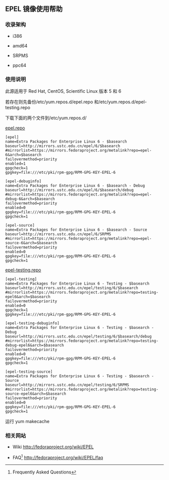 ---
---

## EPEL 镜像使用帮助

### 收录架构

- i386

- amd64

- SRPMS

- ppc64

### 使用说明

此源适用于 Red Hat, CentOS, Scientific Linux 版本 5 和 6

若存在则先备份/etc/yum.repos.d/epel.repo 和/etc/yum.repos.d/epel-testing.repo

下载下面的两个文件到/etc/yum.repos.d/

[epel.repo](/wiki/_export/code/mirrors/help/epel435f.repo?codeblock=0 "下载片段")

    [epel]
    name=Extra Packages for Enterprise Linux 6 - $basearch
    baseurl=http://mirrors.ustc.edu.cn/epel/6/$basearch
    #mirrorlist=https://mirrors.fedoraproject.org/metalink?repo=epel-6&arch=$basearch
    failovermethod=priority
    enabled=1
    gpgcheck=1
    gpgkey=file:///etc/pki/rpm-gpg/RPM-GPG-KEY-EPEL-6
     
    [epel-debuginfo]
    name=Extra Packages for Enterprise Linux 6 - $basearch - Debug
    baseurl=http://mirrors.ustc.edu.cn/epel/6/$basearch/debug
    #mirrorlist=https://mirrors.fedoraproject.org/metalink?repo=epel-debug-6&arch=$basearch
    failovermethod=priority
    enabled=0
    gpgkey=file:///etc/pki/rpm-gpg/RPM-GPG-KEY-EPEL-6
    gpgcheck=1
     
    [epel-source]
    name=Extra Packages for Enterprise Linux 6 - $basearch - Source
    baseurl=http://mirrors.ustc.edu.cn/epel/6/SRPMS
    #mirrorlist=https://mirrors.fedoraproject.org/metalink?repo=epel-source-6&arch=$basearch
    failovermethod=priority
    enabled=0
    gpgkey=file:///etc/pki/rpm-gpg/RPM-GPG-KEY-EPEL-6
    gpgcheck=1

[epel-testing.repo](/wiki/_export/code/mirrors/help/epel-testingcc37.repo?codeblock=1 "下载片段")

    [epel-testing]
    name=Extra Packages for Enterprise Linux 6 - Testing - $basearch
    baseurl=http://mirrors.ustc.edu.cn/epel/testing/6/$basearch
    #mirrorlist=https://mirrors.fedoraproject.org/metalink?repo=testing-epel6&arch=$basearch
    failovermethod=priority
    enabled=0
    gpgcheck=1
    gpgkey=file:///etc/pki/rpm-gpg/RPM-GPG-KEY-EPEL-6
     
    [epel-testing-debuginfo]
    name=Extra Packages for Enterprise Linux 6 - Testing - $basearch - Debug
    baseurl=http://mirrors.ustc.edu.cn/epel/testing/6/$basearch/debug
    #mirrorlist=https://mirrors.fedoraproject.org/metalink?repo=testing-debug-epel6&arch=$basearch
    failovermethod=priority
    enabled=0
    gpgkey=file:///etc/pki/rpm-gpg/RPM-GPG-KEY-EPEL-6
    gpgcheck=1
     
    [epel-testing-source]
    name=Extra Packages for Enterprise Linux 6 - Testing - $basearch - Source
    baseurl=http://mirrors.ustc.edu.cn/epel/testing/6/SRPMS
    #mirrorlist=https://mirrors.fedoraproject.org/metalink?repo=testing-source-epel6&arch=$basearch
    failovermethod=priority
    enabled=0
    gpgkey=file:///etc/pki/rpm-gpg/RPM-GPG-KEY-EPEL-6
    gpgcheck=1

运行 yum makecache

### 相关网站

- Wiki <http://fedoraproject.org/wiki/EPEL>

- FAQ[^faq] <http://fedoraproject.org/wiki/EPEL/faq>

[^faq]: Frequently Asked Questions
